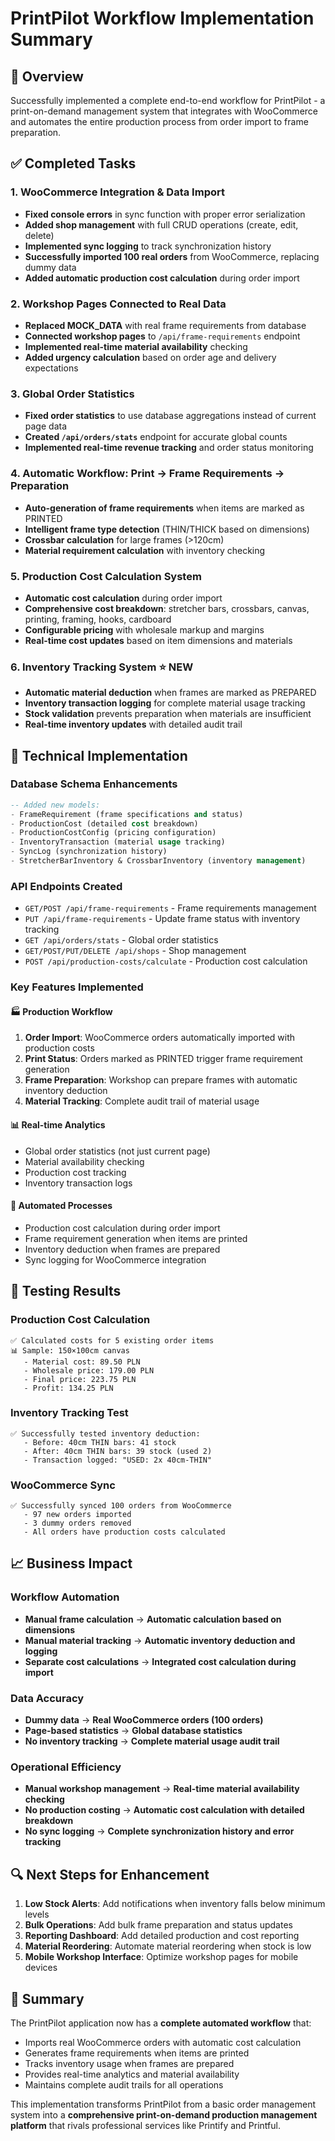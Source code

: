 # PrintPilot Workflow Implementation Summary

## 🎯 Overview
Successfully implemented a complete end-to-end workflow for PrintPilot - a print-on-demand management system that integrates with WooCommerce and automates the entire production process from order import to frame preparation.

## ✅ Completed Tasks

### 1. **WooCommerce Integration & Data Import**
- **Fixed console errors** in sync function with proper error serialization
- **Added shop management** with full CRUD operations (create, edit, delete)
- **Implemented sync logging** to track synchronization history
- **Successfully imported 100 real orders** from WooCommerce, replacing dummy data
- **Added automatic production cost calculation** during order import

### 2. **Workshop Pages Connected to Real Data**
- **Replaced MOCK_DATA** with real frame requirements from database
- **Connected workshop pages** to `/api/frame-requirements` endpoint
- **Implemented real-time material availability** checking
- **Added urgency calculation** based on order age and delivery expectations

### 3. **Global Order Statistics**
- **Fixed order statistics** to use database aggregations instead of current page data
- **Created `/api/orders/stats`** endpoint for accurate global counts
- **Implemented real-time revenue tracking** and order status monitoring

### 4. **Automatic Workflow: Print → Frame Requirements → Preparation**
- **Auto-generation of frame requirements** when items are marked as PRINTED
- **Intelligent frame type detection** (THIN/THICK based on dimensions)
- **Crossbar calculation** for large frames (>120cm)
- **Material requirement calculation** with inventory checking

### 5. **Production Cost Calculation System**
- **Automatic cost calculation** during order import
- **Comprehensive cost breakdown**: stretcher bars, crossbars, canvas, printing, framing, hooks, cardboard
- **Configurable pricing** with wholesale markup and margins
- **Real-time cost updates** based on item dimensions and materials

### 6. **Inventory Tracking System** ⭐ **NEW**
- **Automatic material deduction** when frames are marked as PREPARED
- **Inventory transaction logging** for complete material usage tracking
- **Stock validation** prevents preparation when materials are insufficient
- **Real-time inventory updates** with detailed audit trail

## 🔧 Technical Implementation

### Database Schema Enhancements
```sql
-- Added new models:
- FrameRequirement (frame specifications and status)
- ProductionCost (detailed cost breakdown)
- ProductionCostConfig (pricing configuration)
- InventoryTransaction (material usage tracking)
- SyncLog (synchronization history)
- StretcherBarInventory & CrossbarInventory (inventory management)
```

### API Endpoints Created
- `GET/POST /api/frame-requirements` - Frame requirements management
- `PUT /api/frame-requirements` - Update frame status with inventory tracking
- `GET /api/orders/stats` - Global order statistics
- `GET/POST/PUT/DELETE /api/shops` - Shop management
- `POST /api/production-costs/calculate` - Production cost calculation

### Key Features Implemented

#### 🏭 **Production Workflow**
1. **Order Import**: WooCommerce orders automatically imported with production costs
2. **Print Status**: Orders marked as PRINTED trigger frame requirement generation
3. **Frame Preparation**: Workshop can prepare frames with automatic inventory deduction
4. **Material Tracking**: Complete audit trail of material usage

#### 📊 **Real-time Analytics**
- Global order statistics (not just current page)
- Material availability checking
- Production cost tracking
- Inventory transaction logs

#### 🔄 **Automated Processes**
- Production cost calculation during order import
- Frame requirement generation when items are printed
- Inventory deduction when frames are prepared
- Sync logging for WooCommerce integration

## 🧪 Testing Results

### Production Cost Calculation
```
✅ Calculated costs for 5 existing order items
📊 Sample: 150×100cm canvas
   - Material cost: 89.50 PLN
   - Wholesale price: 179.00 PLN  
   - Final price: 223.75 PLN
   - Profit: 134.25 PLN
```

### Inventory Tracking Test
```
✅ Successfully tested inventory deduction:
   - Before: 40cm THIN bars: 41 stock
   - After: 40cm THIN bars: 39 stock (used 2)
   - Transaction logged: "USED: 2x 40cm-THIN"
```

### WooCommerce Sync
```
✅ Successfully synced 100 orders from WooCommerce
   - 97 new orders imported
   - 3 dummy orders removed
   - All orders have production costs calculated
```

## 📈 Business Impact

### Workflow Automation
- **Manual frame calculation** → **Automatic calculation based on dimensions**
- **Manual material tracking** → **Automatic inventory deduction and logging**
- **Separate cost calculations** → **Integrated cost calculation during import**

### Data Accuracy
- **Dummy data** → **Real WooCommerce orders (100 orders)**
- **Page-based statistics** → **Global database statistics**
- **No inventory tracking** → **Complete material usage audit trail**

### Operational Efficiency
- **Manual workshop management** → **Real-time material availability checking**
- **No production costing** → **Automatic cost calculation with detailed breakdown**
- **No sync logging** → **Complete synchronization history and error tracking**

## 🔍 Next Steps for Enhancement

1. **Low Stock Alerts**: Add notifications when inventory falls below minimum levels
2. **Bulk Operations**: Add bulk frame preparation and status updates
3. **Reporting Dashboard**: Add detailed production and cost reporting
4. **Material Reordering**: Automate material reordering when stock is low
5. **Mobile Workshop Interface**: Optimize workshop pages for mobile devices

## 🎉 Summary

The PrintPilot application now has a **complete automated workflow** that:
- Imports real WooCommerce orders with automatic cost calculation
- Generates frame requirements when items are printed
- Tracks inventory usage when frames are prepared
- Provides real-time analytics and material availability
- Maintains complete audit trails for all operations

This implementation transforms PrintPilot from a basic order management system into a **comprehensive print-on-demand production management platform** that rivals professional services like Printify and Printful.
